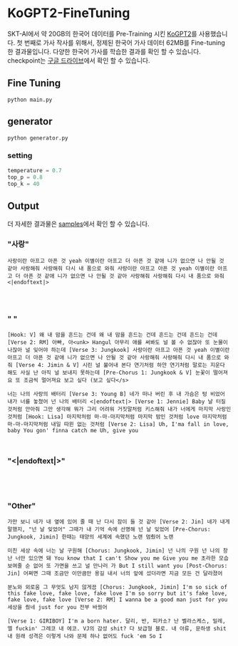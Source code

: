 # KoGPT2-FineTuning
SKT-AI에서 약 20GB의 한국어 데이터를 Pre-Training 시킨 [KoGPT2](https://github.com/SKT-AI/KoGPT2)를 사용했습니다. 첫 번째로 가사 작사를 위해서, 정제된 한국어 가사 데이터 62MB를 Fine-tuning 한 결과물입니다. 다양한 한국어 가사를 학습한 결과를 확인 할 수 있습니다. checkpoint는 [구글 드라이브](https://drive.google.com/drive/folders/18CRYESHHE897CIaodZj0m96tAI6Vk5wX)에서 확인 할 수 있습니다.

## Fine Tuning
```
python main.py
```

## generator
```
python generator.py
```

### setting
``` python
temperature = 0.7
top_p = 0.8
top_k = 40
```

## Output
더 자세한 결과물은 [samples](https://github.com/gyunggyung/KoGPT2-FineTuning/tree/master/samples)에서 확인 할 수 있습니다.

### "사랑"
```
사랑이란 아프고 아픈 것 yeah 이별이란 아프고 더 아픈 것 같애 니가 없으면 나 안될 것 같아 사랑해줘 사랑해줘 다시 내 품으로 와줘 사랑이란 아프고 아픈 것 yeah 이별이란 아프고 더 아픈 것 같애 니가 없으면 나 안될 것 같아 사랑해줘 사랑해줘 다시 내 품으로 와줘 <|endoftext|> 
```

```

```

```

```

```

```

### " "
```
[Hook: V] 왜 내 맘을 흔드는 건데 왜 내 맘을 흔드는 건데 흔드는 건데 흔드는 건데 [Verse 2: RM] 아빠, 아<unk> Hangul 아무리 애를 써봐도 널 볼 수 없잖아 또 눈물이 나잖아 널 잊어야 하는데 [Verse 3: Jungkook] 사랑이란 아프고 아픈 것 yeah 이별이란 아프고 더 아픈 것 같애 니가 없으면 나 안될 것 같아 사랑해줘 사랑해줘 다시 내 품으로 와줘 [Verse 4: Jimin & V] 시린 널 불어내 본다 연기처럼 하얀 연기처럼 말로는 지운다 해도 사실 난 아직 널 보내지 못하는데 [Pre-Chorus 1: Jungkook & V] 눈꽃이 떨어져요 또 조금씩 멀어져요 보고 싶다 (보고 싶다</s>
```

```
너는 나의 사랑의 배터리 [Verse 3: Young B] 네가 떠나 버린 후 내 가슴은 텅 비었어 내가 너를 놓쳤어 넌 나의 배터리 <|endoftext|> [Verse 1: Jennie] Baby 날 터질 것처럼 안아줘 그만 생각해 뭐가 그리 어려워 거짓말처럼 키스해줘 내가 너에게 마지막 사랑인 것처럼 [Hook: Lisa] 마지막처럼 마-마-마지막처럼 마지막 밤인 것처럼 love 마지막처럼 마-마-마지막처럼 내일 따윈 없는 것처럼 [Verse 2: Lisa] Uh, I'ma fall in love, baby You gon' finna catch me Uh, give you
```

```

```

```

```

### "<|endoftext|>"
```

```

```

```

```

```

```

```

### "Other"

```
가만 보니 네가 내 옆에 있어 줄 때 난 다시 잠이 들 것 같아 [Verse 2: Jin] 네가 내게 말했지, "넌 날 잊었어" 그때가 내 기억 속에 선명해 넌 날 잊었어 [Pre-Chorus: Jungkook, Jimin] 한때는 태양의 세계에 속했던 노랜 멈췄어 노랜
```

```
미친 세상 속에 너는 날 구원해 [Chorus: Jungkook, Jimin] 넌 나의 구원 넌 나의 창 난 너만 있으면 돼 You know that I can't Show you me Give you me 초라한 모습 보여줄 순 없어 또 가면을 쓰고 널 만나러 가 But I still want you [Post-Chorus: Jin] 어쩌면 그때 조금만 이만큼만 용길 내서 너의 앞에 섰더라면 지금 모든 건 달라졌어
```

```
분노와 외로움 그 무엇도 남지 않게끔 [Chorus: Jungkook, Jimin] I'm so sick of this fake love, fake love, fake love I'm so sorry but it's fake love, fake love, fake love [Verse 2: RM] I wanna be a good man just for you 세상을 줬네 just for you 전부 바꿨어
```

```
[Verse 1: GIRIBOY] I'm a born hater. 달리, 반, 피카소? 난 벨라스케스, 밀레, 엘 fuckin' 그레코 내 에코. VJ의 감성 shit? 다 보급형 블로. 내 아류, 문하생 shit 내 원래 성격은 이렇게 나와 문제 하나 없어도 fuck 'em So I
```

```

```

```

```

```

```

```

```